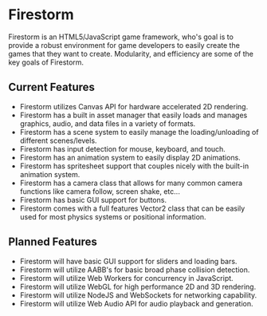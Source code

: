 Firestorm
=========

Firestorm is an HTML5/JavaScript game framework, who's goal is to provide a robust environment for game developers to easily create the games that they want to create. Modularity, and efficiency are some of the key goals of Firestorm.

Current Features
----------------
* Firestorm utilizes Canvas API for hardware accelerated 2D rendering.
* Firestorm has a built in asset manager that easily loads and manages graphics, audio, and data files in a variety of formats.
* Firestorm has a scene system to easily manage the loading/unloading of different scenes/levels.
* Firestorm has input detection for mouse, keyboard, and touch.
* Firestorm has an animation system to easily display 2D animations.
* Firestorm has spritesheet support that couples nicely with the built-in animation system.
* Firestorm has a camera class that allows for many common camera functions like camera follow, screen shake, etc...
* Firestorm has basic GUI support for buttons.
* Firestorm comes with a full features Vector2 class that can be easily used for most physics systems or positional information.

Planned Features
----------------
* Firestorm will have basic GUI support for sliders and loading bars.
* Firestorm will utilize AABB's for basic broad phase collision detection.
* Firestorm will utilize Web Workers for concurrency in JavaScript.
* Firestorm will utilize WebGL for high performance 2D and 3D rendering.
* Firestorm will utilize NodeJS and WebSockets for networking capability.
* Firestorm will utilize Web Audio API for audio playback and generation.
